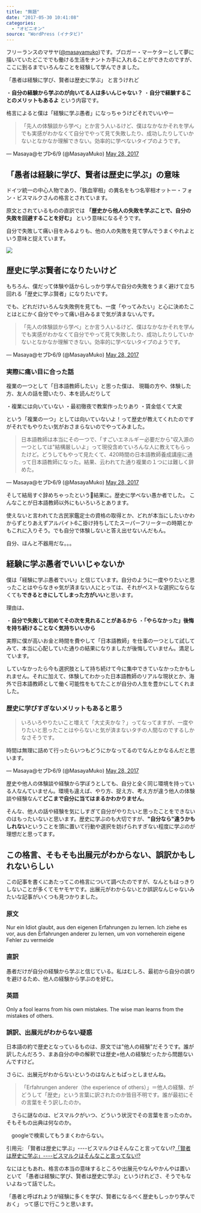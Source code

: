 ```yaml
---
title: "無題"
date: "2017-05-30 10:41:08"
categories:
  - "オピニオン"
source: "WordPress (イナタビ)"
---
```


フリーランスのマサヤ([@masayamuko](https://twitter.com/MasayaMuko))です。ブロガー・マーケターとして夢に描いていたどこででも働ける生活をナントカ手に入れることができたのですが、ここに到るまでいろんなことを経験して学んできました。

「愚者は経験に学び、賢者は歴史に学ぶ」
と言うけれど

・**自分の経験から学ぶのが向いてる人は多いんじゃない？**
・**自分で経験することのメリットもあるよ**
という内容です。

格言によると僕は「経験に学ぶ愚者」になっちゃうけどそれでいいやー

> 「先人の体験談から学べ」とか言う人いるけど、僕はなかなかそれを学んでも実感がわかなくて自分でやって見て失敗したり、成功したりしていかないとなかなか理解できない。効率的に学べないタイプのようです。

— Masaya@セブ▷6/9 (@MasayaMuko) [May 28, 2017](https://twitter.com/MasayaMuko/status/868870613858828288)

## 「愚者は経験に学び、賢者は歴史に学ぶ」の意味

ドイツ統一の中心人物であり、「鉄血宰相」の異名をもつ名宰相オットー・フォン・ビスマルクさんの格言とされています。

原文とされているものの直訳では
**「歴史から他人の失敗を学ぶことで、自分の失敗を回避することを好む」**
という意味になるそうです。

自分で失敗して痛い目をみるよりも、他の人の失敗を見て学んでうまくやれよという意味と捉えています。

![](https://masayamuko.com/wp/wp-content/uploads/2017/05/publicdomainq-0001625wrqkdr.png)

## 歴史に学ぶ賢者になりたいけど

もちろん、僕だって体験や話からしっかり学んで自分の失敗をうまく避けて立ち回れる「歴史に学ぶ賢者」になりたいです。

でも、どれだけいろんな失敗例を見ても、一度「やってみたい」と心に決めたことはとにかく自分でやって痛い目みるまで気が済まないんです。

> 「先人の体験談から学べ」とか言う人いるけど、僕はなかなかそれを学んでも実感がわかなくて自分でやって見て失敗したり、成功したりしていかないとなかなか理解できない。効率的に学べないタイプのようです。

— Masaya@セブ▷6/9 (@MasayaMuko) [May 28, 2017](https://twitter.com/MasayaMuko/status/868870613858828288)

### 実際に痛い目に合った話

複業の一つとして「日本語教師したい」と思った僕は、
現職の方や、体験した方、友人の話を聞いたり、本を読んだりして

・複業には向いていない
・最初徹夜で教案作ったりあり
・賃金低くて大変

という「複業の一つ」としては向いていないよ！って歴史が教えてくれたのですがそれでもやりたい気がおさまらないのでやってみました。

> 日本語教師は本当にその一つで、「すごいエネルギー必要だから"収入源の一つとしては"結構厳しいよ」って現役含めていろんな人に教えてもらったけど。どうしてもやって見たくて、420時間の日本語教師養成講座に通って日本語教師になった。結果、云われてた通り複業の１つには難しく辞めた。

— Masaya@セブ▷6/9 (@MasayaMuko) [May 28, 2017](https://twitter.com/MasayaMuko/status/868871527265165313)

そして結局すぐ辞めちゃったという結果に。歴史に学べない愚か者でした。
こんなことが日本語教師以外にもいろいろとあります。

使えないと言われてた古民家鑑定士の資格の取得とか、どれが本当にしたいかわからずとりあえずアルバイト6こ掛け持ちしてたスーパーフリーターの時期とかもこれに入りそう。でも自分で体験しないと答え出せないんだもん。

自分、ほんと不器用だな。。。

## 経験に学ぶ愚者でいいじゃないか

僕は「経験に学ぶ愚者でいい」と信じています。自分のように一度やりたいと思ったことはやらなきゃ気が済まない人にとっては、それがベストな選択にならなくても**できるときにしてしまった方がいい**と思います。

理由は、

・**自分で失敗して初めてその次を見れることがあるから**
・**「やらなかった」後悔を持ち続けることなく気持ちいいから**

実際に僕が高いお金と時間を費やして「日本語教師」を仕事の一つとして試してみて、本当に心配していた通りの結果になりましたが後悔していません。満足しています。

していなかったら今も選択肢として持ち続けて今に集中できていなかったかもしれません。それに加えて、体験してわかった日本語教師のリアルな現状とか、海外で日本語教師として働く可能性をもてたことが自分の人生を豊かにしてくれました。

### 歴史に学びすぎないメリットもあると思う

> いろいろやりたいこと増えて「大丈夫かな？」ってなってますが、一度やりたいと思ったことはやらないと気が済まないタチの人間なのでするしかなさそうです。

時間は無理に詰めて行ったらいつもどうにかなってるのでなんとかなるんだと思います。

— Masaya@セブ▷6/9 (@MasayaMuko) [May 28, 2017](https://twitter.com/MasayaMuko/status/868870184701894656)

歴史や他人の体験談や経験から学ぼうとしても、自分と全く同じ環境を持っている人なんていません。環境も違えば、やり方、捉え方、考え方が違う他人の体験談や経験なんて**どこまで自分に当てはまるかわかりません**。

そんな、他人の話や経験を気にしすぎて自分がやりたいと思ったことをできないのはもったいないと思います。歴史に学ぶのも大切ですが、**"自分なら"違うかもしれない**ということを頭に置いて行動や選択を妨げられすぎない程度に学ぶのが理想だと思ってます。

## この格言、そもそも出展元がわからない、誤訳かもしれないらしい

この記事を書くにあたってこの格言について調べたのですが、なんともはっきりしないことが多くてモヤモヤです。出展元がわからないとか誤訳なんじゃないみたいな記事がいくつも見つかりました。

### 原文

Nur ein Idiot glaubt, aus den eigenen Erfahrungen zu lernen.
Ich ziehe es vor, aus den Erfahrungen anderer zu lernen, um von vorneherein eigene Fehler zu vermeide

### 直訳

愚者だけが自分の経験から学ぶと信じている。私はむしろ、最初から自分の誤りを避けるため、他人の経験から学ぶのを好む。

### 英語

Only a fool learns from his own mistakes. The wise man learns from the mistakes of others.

### 誤訳、出展元がわからない疑惑

日本語の約で歴史となっているものは、原文では"他人の経験"だそうです。誰が訳したんだろう、まあ自分の中の解釈では歴史=他人の経験だったから問題ないんですけど。

さらに、出展元がわからないというのはなんともぱっとしませんね。

> 「Erfahrungen anderer（the experience of others）」＝他人の経験、がどうして「歴史」という言葉に訳されたのか皆目不明です。誰が最初にその言葉をそう訳したのか。

　さらに謎なのは、ビスマルクがいつ、どういう状況でその言葉を言ったのか。そもそもの出典は何なのか。

　googleで検索してもうまくわからない。

引用元: 「賢者は歴史に学ぶ」----ビスマルクはそんなこと言ってない!?[「賢者は歴史に学ぶ」----ビスマルクはそんなこと言ってない!?](http://d.hatena.ne.jp/lovelovedog/20090410/bismarck)

なにはともあれ、格言の本当の意味するところや出展元やなんやかんやは置いといて
「愚者は経験に学び、賢者は歴史に学ぶ」というけれどさ、そうでもないよねって話でした。

「愚者と呼ばれようが経験に多くを学び、賢者になるべく歴史もしっかり学んでおく」
って感じで行こうと思います。